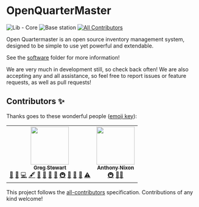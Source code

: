 # OpenQuarterMaster

<!--TODO:: fix images to make this work well ![Open Quartermaster Logo](media/logo/Quarter Master Main Logo_fixed.svg)-->

![Lib - Core](https://github.com/Epic-Breakfast-Productions/OpenQuarterMaster/actions/workflows/coreLib.yml/badge.svg)
![Base station](https://github.com/Epic-Breakfast-Productions/OpenQuarterMaster/actions/workflows/baseStation.yml/badge.svg)<!-- ALL-CONTRIBUTORS-BADGE:START - Do not remove or modify this section -->
[![All Contributors](https://img.shields.io/badge/all_contributors-2-orange.svg?style=flat-square)](#contributors-)
<!-- ALL-CONTRIBUTORS-BADGE:END -->

Open Quartermaster is an open source inventory management system, designed to be simple to use yet powerful and extendable.

See the [software](software) folder for more information!

We are very much in development still, so check back often! We are also accepting any and all assistance, so feel free to report issues or feature requests, as well as pull requests!

## Contributors ✨

Thanks goes to these wonderful people ([emoji key](https://allcontributors.org/docs/en/emoji-key)):

<!-- ALL-CONTRIBUTORS-LIST:START - Do not remove or modify this section -->
<!-- prettier-ignore-start -->
<!-- markdownlint-disable -->
<table>
  <tr>
    <td align="center"><a href="http://gjstewart.net"><img src="https://avatars.githubusercontent.com/u/7083701?v=4?s=100" width="100px;" alt=""/><br /><sub><b>Greg Stewart</b></sub></a><br /><a href="https://github.com/Epic-Breakfast-Productions/OpenQuarterMaster/issues?q=author%3AGregJohnStewart" title="Bug reports">🐛</a> <a href="#business-GregJohnStewart" title="Business development">💼</a> <a href="https://github.com/Epic-Breakfast-Productions/OpenQuarterMaster/commits?author=GregJohnStewart" title="Code">💻</a> <a href="#content-GregJohnStewart" title="Content">🖋</a> <a href="#data-GregJohnStewart" title="Data">🔣</a> <a href="https://github.com/Epic-Breakfast-Productions/OpenQuarterMaster/commits?author=GregJohnStewart" title="Documentation">📖</a> <a href="#design-GregJohnStewart" title="Design">🎨</a> <a href="#ideas-GregJohnStewart" title="Ideas, Planning, & Feedback">🤔</a> <a href="#infra-GregJohnStewart" title="Infrastructure (Hosting, Build-Tools, etc)">🚇</a> <a href="#maintenance-GregJohnStewart" title="Maintenance">🚧</a> <a href="#projectManagement-GregJohnStewart" title="Project Management">📆</a> <a href="#tool-GregJohnStewart" title="Tools">🔧</a> <a href="https://github.com/Epic-Breakfast-Productions/OpenQuarterMaster/commits?author=GregJohnStewart" title="Tests">⚠️</a></td>
    <td align="center"><a href="https://github.com/anixon-rh"><img src="https://avatars.githubusercontent.com/u/55244503?v=4?s=100" width="100px;" alt=""/><br /><sub><b>Anthony Nixon</b></sub></a><br /><a href="#infra-anixon-rh" title="Infrastructure (Hosting, Build-Tools, etc)">🚇</a> <a href="#mentoring-anixon-rh" title="Mentoring">🧑‍🏫</a></td>
  </tr>
</table>

<!-- markdownlint-restore -->
<!-- prettier-ignore-end -->

<!-- ALL-CONTRIBUTORS-LIST:END -->

This project follows the [all-contributors](https://github.com/all-contributors/all-contributors) specification. Contributions of any kind welcome!